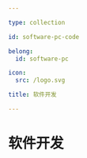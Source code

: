 ```yaml
---

type: collection

id: software-pc-code

belong:
  id: software-pc

icon:
  src: /logo.svg

title: 软件开发

---
```


# 软件开发

<ShowBreadcrumb />

<ShowResources/>
